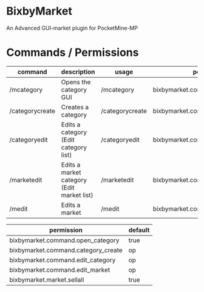 # BixbyMarket

An Advanced GUI-market plugin for PocketMine-MP

# Commands / Permissions

|command|description|usage|permission|alias|
|---|---|---|---|---|
|/mcategory|Opens the category GUI|/mcategory <category name>|bixbymarket.command.open_category|/mca|
|/categorycreate|Creates a category|/categorycreate <category name>|bixbymarket.command.category_create|/cc|
|/categoryedit|Edits a category (Edit category list)|/categoryedit <category name>|bixbymarket.command.edit_category|/ce|
|/marketedit|Edits a market category (Edit market list)|/marketedit <category name>|bixbymarket.command.edit_market|-|
|/medit|Edits a market|/medit|bixbymarket.command.edit_market|-|

|permission|default|
|---|---|
|bixbymarket.command.open_category|true|
|bixbymarket.command.category_create|op|
|bixbymarket.command.edit_category|op|
|bixbymarket.command.edit_market|op|
|bixbymarket.market.sellall|true|